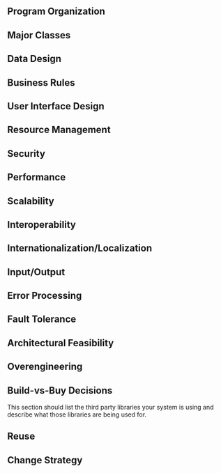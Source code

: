 ## Program Organization

## Major Classes
## Data Design
## Business Rules
## User Interface Design
## Resource Management
## Security
## Performance
## Scalability
## Interoperability
## Internationalization/Localization
## Input/Output
## Error Processing
## Fault Tolerance
## Architectural Feasibility
## Overengineering
## Build-vs-Buy Decisions
This section should list the third party libraries your system is using and describe what those libraries are being used for.
## Reuse
## Change Strategy

